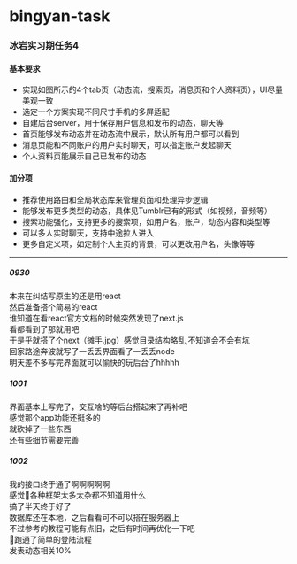 # bingyan-task

### 冰岩实习期任务4  

#### 基本要求  
- 实现如图所示的4个tab页（动态流，搜索页，消息页和个人资料页），UI尽量美观一致
- 选定一个方案实现不同尺寸手机的多屏适配
- 自建后台server，用于保存用户信息和发布的动态，聊天等
- 首页能够发布动态并在动态流中展示，默认所有用户都可以看到
- 消息页能和不同账户的用户实时聊天，可以指定账户发起聊天
- 个人资料页能展示自己已发布的动态  
#### 加分项  
- 推荐使用路由和全局状态库来管理页面和处理异步逻辑
- 能够发布更多类型的动态，具体见Tumblr已有的形式（如视频，音频等）
- 搜索功能强化，支持更多的搜索项，如用户名，账户，动态内容和类型等
- 可以多人实时聊天，支持中途拉人进入
- 更多自定义项，如定制个人主页的背景，可以更改用户名，头像等等

--------
##### 0930  
本来在纠结写原生的还是用react  
然后准备搭个简易的react  
谁知道在看react官方文档的时候突然发现了next.js  
看都看到了那就用吧  
于是乎就搭了个next（摊手.jpg）感觉目录结构略乱,不知道会不会有坑  
回家路途奔波就写了一丢丢界面看了一丢丢node  
明天差不多写完界面就可以愉快的玩后台了hhhhh  


##### 1001  
界面基本上写完了，交互啥的等后台搭起来了再补吧  
感觉那个app功能还挺多的  
就砍掉了一些东西  
还有些细节需要完善  

##### 1002
我的接口终于通了啊啊啊啊啊  
感觉各种框架太多太杂都不知道用什么  
搞了半天终于好了  
数据库还在本地，之后看看可不可以搭在服务器上  
不过参考的教程可能有点旧，之后有时间再优化一下吧  
跑通了简单的登陆流程  
发表动态相关10%  
